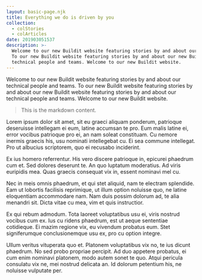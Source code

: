```yaml
---
layout: basic-page.njk
title: Everything we do is driven by you
collection:
  - colStories
  - colArticles
date: 201903051537
description: >-
  Welcome to our new Buildit website featuring stories by and about our technical people and teams.
  To our new Buildit website featuring stories by and about our new Buildit website featuring stories by and about our
  technical people and teams. Welcome to our new Buildit website.
---
```

Welcome to our new Buildit website featuring stories by and about our technical people and teams. To our new Buildit website featuring stories by and about our new Buildit website featuring stories by and about our technical people and teams. Welcome to our new Buildit website.

> This is the markdown content.

Lorem ipsum dolor sit amet, sit eu graeci aliquam ponderum, patrioque deseruisse intellegam ei eum, latine accumsan te pro. Eum malis latine ei, error vocibus patrioque pro ei, an nam soleat constituam. Cu nemore inermis graecis his, usu nominati intellegebat cu. Ei sea commune intellegat. Pro ut albucius scriptorem, quo ei recusabo inciderint.

Ex ius homero referrentur. His vero discere patrioque in, epicurei phaedrum cum et. Sed dolores deserunt te. An quo luptatum moderatius. Ad viris euripidis mea. Quas graecis consequat vix in, essent nominavi mel cu.

Nec in meis omnis phaedrum, et qui stet aliquid, nam te electram splendide. Eam ut lobortis facilisis reprimique, ut illum option noluisse quo, ne latine eloquentiam accommodare nam. Nam duis possim dolorum ad, te alia menandri sit. Dicta vitae cu mea, vim et quis instructior.

Ex qui rebum admodum. Tota laoreet voluptatibus usu ei, viris nostrud vocibus cum ex. Ius cu ridens phaedrum, est ut aeque sententiae cotidieque. Ei mazim regione vix, eu vivendum probatus eum. Stet signiferumque conclusionemque usu ex, pro cu option integre.

Ullum veritus vituperata quo et. Platonem voluptatibus vix no, te ius dicunt phaedrum. No sed probo propriae percipit. Ad duo appetere probatus, ei cum enim nominavi platonem, modo autem sonet te quo. Atqui pericula consulatu vix ne, mei nostrud delicata an. Id dolorum petentium his, ne noluisse vulputate per.